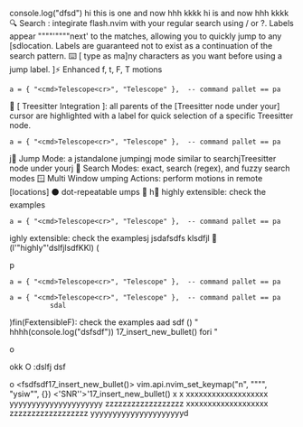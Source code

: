 console.log("dfsd")
hi this is one and now hhh kkkk 
hi  is  and now hhh kkkk 
🔍 Search : integirate flash.nvim with your regular search using / or ?. Labels appear """"'""""next' to the matches, allowing you to quickly jump to any [sdlocation. Labels are guaranteed not to exist as a continuation of the search pattern.
⌨️ [ type as ma]ny characters as you want before using a jump label.
]⚡ Enhanced f, t, F, T motions

    a = { "<cmd>Telescope<cr>", "Telescope" },  -- command pallet == pa
🌳 [ Treesitter Integration ]: all parents of the [Treesitter node under your] cursor are highlighted with a label for quick selection of a specific Treesitter node.

    a = { "<cmd>Telescope<cr>", "Telescope" },  -- command pallet == pa
j🎯 Jump Mode: a jstandalone jumpingj mode similar to searchjTreesitter node under yourj
🔎 Search Modes: exact, search (regex), and fuzzy search modes
🪟 Multi Window umping
Actions: perform motions in remote [locations]
⚫ dot-repeatable umps
📡 h📡 highly extensible: check the examples

    a = { "<cmd>Telescope<cr>", "Telescope" },  -- command pallet == pa
ighly extensible: check the examplesj
            jsdafsdfs klsdfjl
📡 (l'"highly"'dslfjlsdfKKl) <a>(

<esp>p

    a = { "<cmd>Telescope<cr>", "Telescope" },  -- command pallet == pa

    a = { "<cmd>Telescope<cr>", "Telescope" },  -- command pallet == pa
              sdal    
)fin(FextensibleF)</a>: check the examples
aad sdf () "
    hhhh(console.log("dsfsdf"))
<SNR>17_insert_new_bullet()
    fori
"



o





okk
O
:dslfj
    dsf

o
<fsdfsdf<SNR>17_insert_new_bullet()>
vim.api.nvim_set_keymap("n", "\"\"", "ysiw\"", {})
<'SNR''>'17_insert_new_bullet()
x
x
xxxxxxxxxxxxxxxxxxx
yyyyyyyyyyyyyyyyyyyyy
zzzzzzzzzzzzzzzzzz
<xxxxxxxxxxxxxxxxxx>
xxxxxxxxxxxxxxxxxxx
zzzzzzzzzzzzzzzzzz
yyyyyyyyyyyyyyyyyyyyyd
